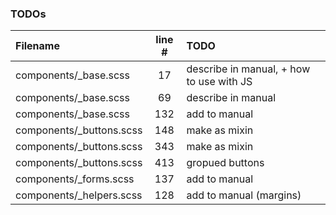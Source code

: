 ### TODOs
| Filename | line # | TODO
|:------|:------:|:------
| components/_base.scss | 17 | describe in manual, + how to use with JS
| components/_base.scss | 69 | describe in manual
| components/_base.scss | 132 | add to manual
| components/_buttons.scss | 148 | make as mixin
| components/_buttons.scss | 343 | make as mixin
| components/_buttons.scss | 413 | gropued buttons
| components/_forms.scss | 137 | add to manual
| components/_helpers.scss | 128 | add to manual (margins)